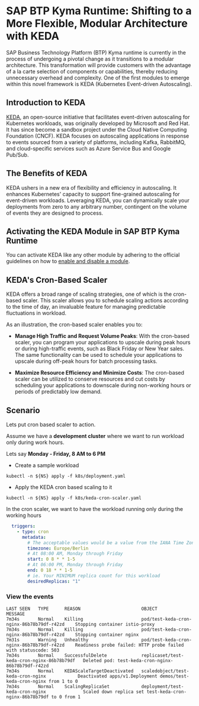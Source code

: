# SAP BTP Kyma Runtime: Shifting to a More Flexible, Modular Architecture with KEDA

SAP Business Technology Platform (BTP) Kyma runtime is currently in the process of undergoing a pivotal change as it transitions to a modular architecture. This transformation will provide customers with the advantage of a la carte selection of components or capabilities, thereby reducing unnecessary overhead and complexity. One of the first modules to emerge within this novel framework is KEDA (Kubernetes Event-driven Autoscaling).

## Introduction to KEDA

[KEDA](https://keda.sh/), an open-source initiative that facilitates event-driven autoscaling for Kubernetes workloads, was originally developed by Microsoft and Red Hat. It has since become a sandbox project under the Cloud Native Computing Foundation (CNCF). KEDA focuses on autoscaling applications in response to events sourced from a variety of platforms, including Kafka, RabbitMQ, and cloud-specific services such as Azure Service Bus and Google Pub/Sub.

## The Benefits of KEDA

KEDA ushers in a new era of flexibility and efficiency in autoscaling. It enhances Kubernetes' capacity to support fine-grained autoscaling for event-driven workloads. Leveraging KEDA, you can dynamically scale your deployments from zero to any arbitrary number, contingent on the volume of events they are designed to process.

## Activating the KEDA Module in SAP BTP Kyma Runtime

You can activate KEDA like any other module by adhering to the official guidelines on how to [enable and disable a module](https://help.sap.com/docs/btp/sap-business-technology-platform/enable-and-disable-kyma-module).

## KEDA's Cron-Based Scaler

KEDA offers a broad range of scaling strategies, one of which is the cron-based scaler. This scaler allows you to schedule scaling actions according to the time of day, an invaluable feature for managing predictable fluctuations in workload.

As an illustration, the cron-based scaler enables you to:

- **Manage High Traffic and Request Volume Peaks**: With the cron-based scaler, you can program your applications to upscale during peak hours or during high-traffic events, such as Black Friday or New Year sales. The same functionality can be used to schedule your applications to upscale during off-peak hours for batch processing tasks.

- **Maximize Resource Efficiency and Minimize Costs**: The cron-based scaler can be utilized to conserve resources and cut costs by scheduling your applications to downscale during non-working hours or periods of predictably low demand.

## Scenario

Lets put cron based scaler to action.

Assume we have a **development cluster** where we want to run workload only during work hours.

Lets say **Monday - Friday, 8 AM to 6 PM**

- Create a sample workload

```shell
kubectl -n ${NS} apply -f k8s/deployment.yaml
```

- Apply the KEDA cron based scaling to it

```shell
kubectl -n ${NS} apply -f k8s/keda-cron-scaler.yaml
```

In the cron scaler, we want to have the workload running only during the working hours

```yaml
  triggers:
    - type: cron
      metadata:
        # The acceptable values would be a value from the IANA Time Zone Database.
        timezone: Europe/Berlin  
        # At 08:00 AM, Monday through Friday
        start: 0 8 * * 1-5
        # At 06:00 PM, Monday through Friday
        end: 0 18 * * 1-5
        # ie. Your MINIMUM replica count for this workload
        desiredReplicas: "1"
```

### View the events

```shell
LAST SEEN   TYPE      REASON                       OBJECT                                       MESSAGE
7m34s       Normal    Killing                      pod/test-keda-cron-nginx-86b78b79df-r42zd    Stopping container istio-proxy
7m34s       Normal    Killing                      pod/test-keda-cron-nginx-86b78b79df-r42zd    Stopping container nginx
7m31s       Warning   Unhealthy                    pod/test-keda-cron-nginx-86b78b79df-r42zd    Readiness probe failed: HTTP probe failed with statuscode: 503
7m34s       Normal    SuccessfulDelete             replicaset/test-keda-cron-nginx-86b78b79df   Deleted pod: test-keda-cron-nginx-86b78b79df-r42zd
7m34s       Normal    KEDAScaleTargetDeactivated   scaledobject/test-keda-cron-nginx            Deactivated apps/v1.Deployment demos/test-keda-cron-nginx from 1 to 0
7m34s       Normal    ScalingReplicaSet            deployment/test-keda-cron-nginx              Scaled down replica set test-keda-cron-nginx-86b78b79df to 0 from 1
```
